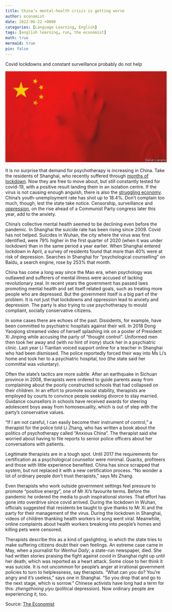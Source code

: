 ```yaml
---
title: China’s mental-health crisis is getting worse
author: economist
date: 2022-06-22 +0000
categories: [Language Learning, English]
tags: [english learning, run, the economist]
math: true
mermaid: true
pin: false
---
```


Covid lockdowns and constant surveillance probably do not help

![The national flag of the People's Republic of China](/assets/img/posts/202206/20220625_CND001.png)

It is no surprise that demand for psychotherapy is increasing in China. Take the residents of Shanghai, who recently suffered through [months of lockdown](https://www.economist.com/china/shanghais-covid-19-lockdown-is-not-even-close-to-over/21809221). Now they are free to move about, but still constantly tested for covid-19, with a positive result landing them in an isolation centre. If the virus is not causing enough anguish, there is also the [struggling economy](https://www.economist.com/briefing/2022/05/26/china-is-trying-to-protect-its-economy-from-western-pressure). China’s youth-unemployment rate has shot up to 18.4%. Don’t complain too much, though, lest the state take notice. Censorship, surveillance and [oppression](https://www.economist.com/china/2022/05/14/china-builds-a-self-repressing-society), on the rise ahead of a Communist Party congress later this year, add to the anxiety.



China’s collective mental health seemed to be declining even before the pandemic. In Shanghai the suicide rate has been rising since 2009. Covid has not helped. Suicides in Wuhan, the city where the virus was first identified, were 79% higher in the first quarter of 2020 (when it was under lockdown) than in the same period a year earlier. When Shanghai entered lockdown in April, a survey of residents found that more than 40% were at risk of depression. Searches in Shanghai for “psychological counselling” on Baidu, a search engine, rose by 253% that month.



China has come a long way since the Mao era, when psychology was outlawed and sufferers of mental illness were accused of lacking revolutionary zeal. In recent years the government has passed laws promoting mental health and set itself related goals, such as treating more people who are depressed. But the government itself is a big part of the problem. It is not just that lockdowns and oppression lead to anxiety and depression. The party is also trying to use psychotherapy to mould compliant, socially conservative citizens.



In some cases there are echoes of the past. Dissidents, for example, have been committed to psychiatric hospitals against their will. In 2018 Dong Yaoqiong streamed video of herself splashing ink on a poster of President Xi Jinping while accusing the party of “thought control”. Uniformed men then took her away and (with no hint of irony) stuck her in a psychiatric clinic. Last year Li Tiantian voiced support online for a teacher in Shanghai who had been dismissed. The police reportedly forced their way into Ms Li’s home and took her to a psychiatric hospital, too (the state said her committal was voluntary).



Often the state’s tactics are more subtle. After an earthquake in Sichuan province in 2008, therapists were ordered to guide parents away from complaining about the poorly constructed schools that had collapsed on their children. In an effort to promote social stability, therapists are employed by courts to convince people seeking divorce to stay married. Guidance counsellors in schools have received awards for steering adolescent boys away from homosexuality, which is out of step with the party’s conservative values.



“If I am not careful, I can easily become their instrument of control,” a therapist for the police told Li Zhang, who has written a book about the politics of psychotherapy called “Anxious China”. The therapist said she worried about having to file reports to senior police officers about her conversations with patients.



Legitimate therapists are in a tough spot. Until 2017 the requirements for certification as a psychological counsellor were minimal. Quacks, profiteers and those with little experience benefited. China has since scrapped that system, but not replaced it with a new certification process. “No wonder a lot of ordinary people don’t trust therapists,” says Ms Zhang.



Even therapists who work outside government settings feel pressure to promote “positive energy”, one of Mr Xi’s favourite terms. Before the pandemic he ordered the media to push inspirational stories. That effort has gone into overdrive since covid arrived. During the lockdown in Wuhan, officials suggested that residents be taught to give thanks to Mr Xi and the party for their management of the virus. During the lockdown in Shanghai, videos of children thanking health workers in song went viral. Meanwhile, online complaints about health workers breaking into people’s homes and killing pets were censored.



Therapists describe this as a kind of gaslighting, in which the state tries to make suffering citizens doubt their own feelings. An extreme case came in May, when a journalist for *Wenhui Daily*, a state-run newspaper, died. She had written stories praising the fight against covid in Shanghai right up until her death, which was reported as a heart attack. Some close to her think it was suicide. It is not uncommon for people’s anger at irrational government policies to turn to helplessness, say therapists. “What can you do? You’re angry and it’s useless,” says one in Shanghai. “So you drop that and go to the next stage, which is sorrow.” Chinese activists have long had a term for this: *zhengzhixing yiyu* (political depression). Now ordinary people are experiencing it, too. 







Source: [The Economist](https://www.economist.com/china/2022/06/21/chinas-mental-health-crisis-is-getting-worse)

